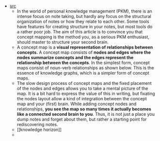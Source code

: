 - [src](https://medium.com/@rkursem/concept-maps-the-hidden-gem-of-personal-knowledge-management-84edc658054a)
	- In the world of personal knowledge management (PKM), there is an intense focus on note taking, but hardly any focus on the structural organization of notes or how they relate to each other. Some tools have features for creating structure in your notes, but most tools do a rather poor job. The aim of this article is to convince you that concept mapping is the method you, as a serious PKM enthusiast, should master to structure your second brain.
	- A concept map is a **visual representation of relationships between concepts.** A concept map consists of **nodes and edges where the nodes summarize concepts and the edges represent the relationship between the concepts**. In the simplest form, concept maps consist of noun-verb relationships as shown below. This is the essence of knowledge graphs, which is a simpler form of concept maps.
	- The slow design process of concept maps and the fixed placement of the nodes and edges allows you to take a mental picture of the map. It is a bit hard to express the value of this in writing, but fixating the nodes layout allow a kind of integration between the concept map and your (first) brain. While adding concept nodes and relationships, **you see the map so many times it actually becomes like a connected second brain to you**. Thus, it is not just a place you dump notes and forget about them, but rather a starting point for rediscovering notes.
	- [[knowledge horizon]]
	-